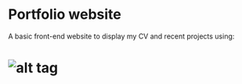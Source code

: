 # Portfolio website

A basic front-end website to display my CV and recent projects using:

![alt tag](https://raw.github.com/dogfalo/materialize/master/images/materialize.gif)
===========
